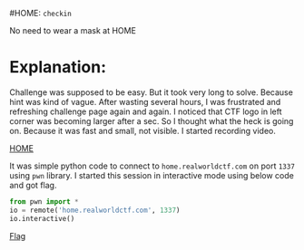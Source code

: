 #HOME: 
`checkin`

No need to wear a mask at HOME

# Explanation: #

Challenge was supposed to be easy. But it took very long to solve. Because hint was kind of vague. After wasting several hours, I was frustrated and refreshing challenge page again and again. I noticed that CTF logo in left corner was becoming larger after a sec. So I thought what the heck is going on. Because it was fast and small, not visible. I started recording video.

[HOME](files/home.mkv)

It was simple python code to connect to `home.realworldctf.com` on port `1337` using `pwn` library. I started this session in interactive mode using below code and got flag.

```python
from pwn import *
io = remote('home.realworldctf.com', 1337)
io.interactive()
```
[Flag](files/home_flag.mkv)
